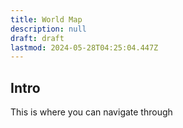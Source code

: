 ```yaml
---
title: World Map
description: null
draft: draft
lastmod: 2024-05-28T04:25:04.447Z
---
```


## Intro

This is where you can navigate through 